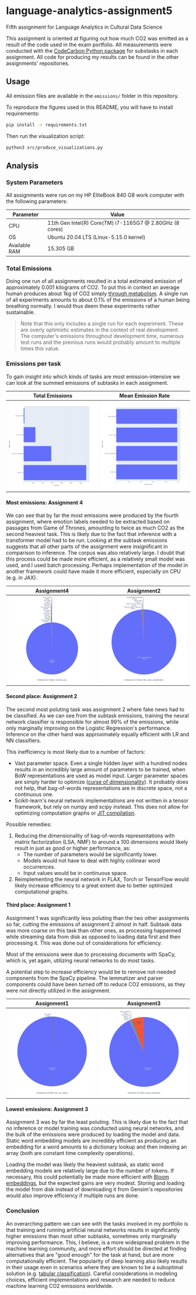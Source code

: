# language-analytics-assignment5
Fifth assignment for Language Analytics in Cultural Data Science

This assignment is oriented at figuring out how much CO2 was emitted as a result of the code used in the exam portfolio.
All measurements were conducted with the [CodeCarbon Python package](https://mlco2.github.io/codecarbon/index.html) for substasks in each assignment.
All code for producing my results can be found in the other assignments' repositories.

## Usage

All emission files are available in the `emissions/` folder in this repository.

To reproduce the figures used in this README, you will have to install requirements:
```bash
pip install -r requirements.txt
```

Then run the visualization script:
```bash
python3 src/produce_visualizations.py
```

## Analysis

### System Parameters
All assignments were run on my HP EliteBook 840 G8 work computer with the following parameters:

| Parameter | Value |
| - | - |
| CPU | 11th Gen Intel(R) Core(TM) i7-1165G7 @ 2.80GHz (8 cores) |
| OS | Ubuntu 20.04 LTS (Linux-5.15.0 kernel) |
| Available RAM | 15.305 GB |

### Total Emissions

Doing one run of all assignments resulted in a total estimated emission of approximately 0.001 kilograms of CO2.
To put this in context an average human produces about 1kg of CO2 simply [through metabolism](https://www.sciencefocus.com/planet-earth/how-much-does-human-breathing-contribute-to-climate-change).
A single run of all experiments amounts to about 0.1% of the emissions of a human being breathing normally.
I would thus deem these experiments rather sustainable.

> Note that this only includes a single run for each experiment.
> These are overly optimistic estimates in the context of real development.
> The computer's emissions throughout development time, numerous test runs and the previous runs would probably amount to multiple times this value.

### Emissions per task

To gain insight into which kinds of tasks are most emission-intensive we can look at the summed emissions of subtasks in each assignment.

| Total Emissions | Mean Emission Rate |
| - | - |
| ![Bar Emissions](figures/projects_bar.png) | ![Bar Emission Intensity](figures/projects_intensity_bar.png) |

#### Most emissions: Assignment 4
We can see that by far the most emissions were produced by the fourth assignment, where emotion labels needed to be extracted based on passages from Game of Thrones, amounting to twice as much CO2 as the second heaviest task.
This is likely due to the fact that inference with a transformer model had to be run.
Looking at the subtask emissions suggests that all other parts of the assignment were insignificant in comparison to inference.
The corpus was also relatively large.
I doubt that this process could be made more efficient, as a relatively small model was used, and I used batch processing.
Perhaps implementation of the model in another framework could have made it more efficient, especially on CPU (e.g. in JAX).

| Assignment4 | Assignment2 |
| - | - |
| ![Emotion Arcs](figures/emotion_arcs_pie.png) | ![Fake News](figures/fake_news_classification_pie.png) |

#### Second place: Assignment 2

The second most poluting task was assignment 2 where fake news had to be classified.
As we can see from the subtask emissions, training the neural network classifier is responsible for almost 99% of the emissions, while only marginally improving on the Logistic Regression's performance.
Inference on the other hand was approximately equally efficient with LR and NN classifiers.

This inefficiency is most likely due to a number of factors:
 - Vast parameter space. Even a single hidden layer with a hundred nodes results in an incredibly large amount of parameters to be trained, when BoW representations are used as model input.
 Larger parameter spaces are simply harder to optimize ([curse of dimensionality](https://en.wikipedia.org/wiki/Curse_of_dimensionality)).
 It probably does not help, that bag-of-words representations are in discrete space, not a continuous one.
 - Scikit-learn's neural network implementations are not written in a tensor framework, but rely on numpy and scipy instead.
 This does not allow for optimizing computation graphs or [JIT compilation](https://jax.readthedocs.io/en/latest/notebooks/quickstart.html#using-jit-to-speed-up-functions).

Possible remedies:
 1. Reducing the dimensionality of bag-of-words representations with matrix factorization (LSA, NMF) to around a 100 dimensions would likely result in just as good or higher performance, as:
    - The number of parameters would be significantly lower.
    - Models would not have to deal with highly collinear word occurrences.
    - Input values would be in continuous space.
 2. Reimplementing the neural network in FLAX, Torch or TensorFlow would likely increase efficiency to a great extent due to better optimized computational graphs.

#### Third place: Assignment 1

Assignment 1 was significantly less poluting than the two other assignments so far, cutting the emissions of assignment 2 almost in half.
Subtask data was more coarse on this task than other ones, as processing happenned while streaming data from disk as opposed to loading data first and then processing it.
This was done out of considerations for efficiency.

Most of the emissions were due to processing documents with SpaCy, which is, yet again, utilizing neural networks to do most tasks.

A potential step to increase efficiency would be to remove not-needed components from the SpaCy pipeline.
The lemmatizer and parser components could have been turned off to reduce CO2 emissions, as they were not directly utilized in the assignment.

| Assignment1 | Assignment3 |
| - | - |
| ![SpaCy processing](figures/pos_ner_spacy_pie.png) | ![Query Expansion](figures/query_expansion_pie.png) |

#### Lowest emissions: Assignment 3

Assignment 3 was by far the least poluting.
This is likely due to the fact that no inference or model training was conducted using neural networks, and the bulk of the emissions were produced by loading the model and data.
Static word embedding models are incredibly efficient as producing an embedding for a word amounts to a dictionary lookup and then indexing an array (both are constant time complexity operations).

Loading the model was likely the heaviest subtask, as static word embedding models are relatively large due to the number of tokens.
If necessary, this could potentially be made more efficient with [Bloom embeddings](https://explosion.ai/blog/bloom-embeddings), but the expected gains are very modest.
Storing and loading the model from disk instead of downloading it from Gensim's repositories would also improve efficiency if multiple runs are done.

### Conclusion

An overarching pattern we can see with the tasks involved in my portfolio is that training and running artificial neural networks results in significantly higher emissions than most other subtasks, sometimes only marginally improving performance.
This, I believe, is a more widespread problem in the machine learning community, and more effort should be directed at finding alternatives that are "good enough" for the task at hand, but are more computationally efficient.
The popularity of deep learning also likely results in their usage even in scenarios where they are known to be a suboptimal solution (e.g. [tabular classification](https://arxiv.org/abs/2207.08815)).
Careful considerations in modeling choices, efficient implementations and research are needed to reduce machine learning CO2 emissions worldwide.
